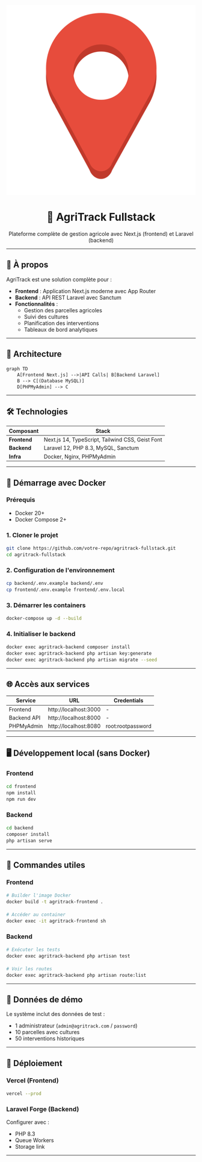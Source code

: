 <p align="center">
  <img src="public/image.png"  alt="AgriTrack Fullstack Banner" />
</p>

<h1 align="center">🌾 AgriTrack Fullstack</h1>

<p align="center">
  Plateforme complète de gestion agricole avec Next.js (frontend) et Laravel (backend)
</p>

---

## 🚀 À propos

AgriTrack est une solution complète pour :
- **Frontend** : Application Next.js moderne avec App Router
- **Backend** : API REST Laravel avec Sanctum
- **Fonctionnalités** :
  - Gestion des parcelles agricoles
  - Suivi des cultures
  - Planification des interventions
  - Tableaux de bord analytiques

---

## 🧩 Architecture

```mermaid
graph TD
    A[Frontend Next.js] -->|API Calls| B[Backend Laravel]
    B --> C[(Database MySQL)]
    D[PHPMyAdmin] --> C
```

---

## 🛠 Technologies

| Composant | Stack |
|-----------|-------|
| **Frontend** | Next.js 14, TypeScript, Tailwind CSS, Geist Font |
| **Backend** | Laravel 12, PHP 8.3, MySQL, Sanctum |
| **Infra** | Docker, Nginx, PHPMyAdmin |

---

## 🐳 Démarrage avec Docker

### Prérequis
- Docker 20+
- Docker Compose 2+

### 1. Cloner le projet
```bash
git clone https://github.com/votre-repo/agritrack-fullstack.git
cd agritrack-fullstack
```

### 2. Configuration de l'environnement
```bash
cp backend/.env.example backend/.env
cp frontend/.env.example frontend/.env.local
```

### 3. Démarrer les containers
```bash
docker-compose up -d --build
```

### 4. Initialiser le backend
```bash
docker exec agritrack-backend composer install
docker exec agritrack-backend php artisan key:generate
docker exec agritrack-backend php artisan migrate --seed
```

---

## 🌐 Accès aux services

| Service | URL | Credentials |
|---------|-----|-------------|
| Frontend | http://localhost:3000 | - |
| Backend API | http://localhost:8000 | - |
| PHPMyAdmin | http://localhost:8080 | root:rootpassword |

---

## 🖥 Développement local (sans Docker)

### Frontend
```bash
cd frontend
npm install
npm run dev
```

### Backend
```bash
cd backend
composer install
php artisan serve
```

---

## 🔧 Commandes utiles

### Frontend
```bash
# Builder l'image Docker
docker build -t agritrack-frontend .

# Accéder au container
docker exec -it agritrack-frontend sh
```

### Backend
```bash
# Exécuter les tests
docker exec agritrack-backend php artisan test

# Voir les routes
docker exec agritrack-backend php artisan route:list
```

---

## 🌱 Données de démo

Le système inclut des données de test :
- 1 administrateur (`admin@agritrack.com` / `password`)
- 10 parcelles avec cultures
- 50 interventions historiques

---

## 🚀 Déploiement

### Vercel (Frontend)
```bash
vercel --prod
```

### Laravel Forge (Backend)
Configurer avec :
- PHP 8.3
- Queue Workers
- Storage link

---



